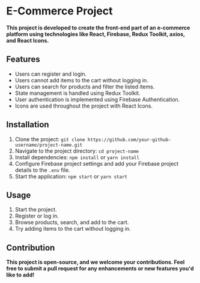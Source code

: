 # E-Commerce Project
**This project is developed to create the front-end part of an e-commerce platform using technologies like React, Firebase, Redux Toolkit, axios, and React Icons.**

## Features
- Users can register and login.
- Users cannot add items to the cart without logging in.
- Users can search for products and filter the listed items.
- State management is handled using Redux Toolkit.
- User authentication is implemented using Firebase Authentication.
- Icons are used throughout the project with React Icons.

## Installation
1. Clone the project: `git clone https://github.com/your-github-username/project-name.git`
2. Navigate to the project directory: `cd project-name`
3. Install dependencies: `npm install` or `yarn install`
4. Configure Firebase project settings and add your Firebase project details to the `.env` file.
5. Start the application: `npm start` or `yarn start`

## Usage
1. Start the project.
2. Register or log in.
3. Browse products, search, and add to the cart.
4. Try adding items to the cart without logging in.

## Contribution
**This project is open-source, and we welcome your contributions. Feel free to submit a pull request for any enhancements or new features you'd like to add!**
